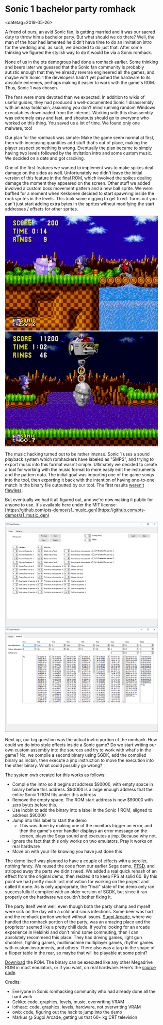 # Sonic 1 bachelor party romhack

<datetag=2019-05-26>

A friend of ours, an avid Sonic fan, is getting married and it was our sacred duty to throw him a bachelor party. But what should we do there? Well, the man of the hour had lamented he didn't have time to do an invitation intro for the wedding and, as such, we decided to do just that. After some thinking we figured the stylish way to do it would be via a Sonic romhack.

None of us in the pts demogroup had done a romhack earlier. Some thinking and beers later we guessed that the Sonic fan community is probably autistic enough that they've already reverse engineered all the games, and maybe with Sonic 1 the developers hadn't yet pushed the hardware to its absolute extremes, perhaps making it easier to work with the game's ROM. Thus, Sonic 1 was chosen.

The fans were more devoted than we expected: In addition to wikis of useful guides, they had produced a well-documented Sonic 1 disassembly with an easy toolchain, assuming you don't mind running random Windows executables downloaded from the internet. Working with this disassembly was extremely easy and fast, and shoutouts should go to everyone who worked on this thing. You saved us a lot of time. We found only one malware, too!

Our plan for the romhack was simple: Make the game seem normal at first, then with increasing quantities add stuff that's out of place, making the player suspect something is wrong. Eventually the plan became to simply having two levels followed by the invitation intro and some custom music. We decided on a date and got cracking.

One of the first features we wanted to implement was to make spikes deal damage on the sides as well. Unfortunately we didn't leave the initial version of this feature in the final ROM, which involved the spikes dealing damage the moment they appeared on the screen. Other stuff we added involved a custom boss movement pattern and a new ball sprite. We were baffled for a moment when Kekkonen decided to start spawning inside the rock sprites in the levels. This took some digging to get fixed. Turns out you can't just start adding extra bytes in the sprites without modifying the start addresses / offsets for other sprites.

![](pics/romhack_kekkonen1.png "kekkonen1")
![](pics/romhack_kekkonen2.png "kekkonen2")

The music hacking turned out to be rather intense. Sonic 1 uses a sound playback system which romhackers have labeled as "SMPS", and trying to export music into this format wasn't simple. Ultimately we decided to create a tool for working with the music format to more easily edit the instruments and the pattern data. The initial goal was importing one of the game songs into the tool, then exporting it back with the intention of having one-to-one match in the binary file outputted by our tool. The first results [weren't flawless](https://plantmonster.net/pts/sonic1_romhack/seegaa.mp4).

But eventually we had it all figured out, and we're now making it public for anyone to use. It's available here under the MIT license: [https://github.com/pts-demos/s1_music_gen](https://github.com/pts-demos/s1_music_gen)

![](pics/romhack_musicgen1.png "musicgen1")
![](pics/romhack_musicgen2.png "musicgen2")

Next up, our big question was the actual invtro portion of the romhack. How could we do intro style effects inside a Sonic game? Do we start writing our own custom assembly into the sources and try to work with what's in the game? No, we compile a second binary using SGDK, add the compiled binary as incbin, then execute a jmp instruction to move the execution into the other binary. What could possibly go wrong?

The system owb created for this works as follows:

* CompIle the intro so it begins at address $90000, with empty space in binary before this address. $90000 is a large enough address that the entire Sonic 1 ROM fits under this address
* Remove the empty space. The ROM start address is now $90000 with zero bytes before this.
* Use incbin to add the binary into a label in the Sonic 1 ROM, aligned to address $90000
* Jump into this label to start the demo
    * This was done by making one of the monitors trigger an error, and then the game's error handler displays an error message on the screen, plays the Sega sound and executes a jmp. Because why not.
* Ignore the fact that this only works on two emulators. Pray it works on real hardware
* Move on with your life knowing you have just done this

The demo itself was planned to have a couple of effects with a scroller, nothing fancy. We reused the code from our earlier Sega demo, [PTSD](http://www.pouet.net/prod.php?which=76304), and stripped away the parts we didn't need. We added a real quick rehash of an effect from the original demo, then resized it to keep FPS at solid 60. By this point we had pretty much lost motivation for working on the project and called it done. As is only appropriate, the "final" state of the demo only ran successfully if compiled with an older version of SGDK, but since it ran properly on the hardware we couldn't bother fixing it.

The party itself went well, even though both the party champ and myself were sick on the day with a cold and sinus infections. Some beer was had and the romhack portion worked without issues. [Sugoi Arcade](http://www.sugoi.fi), where we handled the romhack portion of the party, was an amazing place and the proprietor seemed like a pretty chill dude. If you're looking for an arcade experience in Helsinki and don't mind some commuting, then I can absolutely recommend this place: They had driving games, light gun shooters, fighting games, multimachine multiplayer games, rhythm games with custom instruments, and others. There also was a tarp in the shape of a flipper table in the rear, so maybe that will be playable at some point?

[Download](https://github.com/pts-demos/s1disasm/releases/download/1.0/sonicus1.bin) the ROM. The binary can be executed like any other Megadrive ROM in most emulators, or if you want, on real hardware. Here's the [source code](https://github.com/pts-demos/s1disasm).

Credits:

* Everyone in Sonic romhacking community who had already done all the hard work
* Gekko: code, graphics, levels, music, overwriting VRAM
* lotheac: code, graphics, levels, hardware, not overwriting VRAM
* owb: code, figuring out the hack to jump into the demo
* Markus @ Sugoi Arcade, getting us that 60~ kg CRT television

